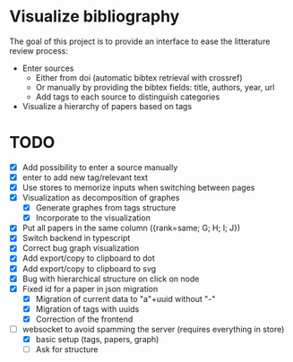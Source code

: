 # Visualize bibliography

The goal of this project is to provide an interface to ease the litterature review process:
- Enter sources
  - Either from doi (automatic bibtex retrieval with crossref)
  - Or manually by providing the bibtex fields: title, authors, year, url
  - Add tags to each source to distinguish categories
- Visualize a hierarchy of papers based on tags

# TODO
- [x] Add possibility to enter a source manually
- [x] enter to add new tag/relevant text
- [x] Use stores to memorize inputs when switching between pages
- [x] Visualization as decomposition of graphes
  - [x] Generate graphes from tags structure
  - [x] Incorporate to the visualization
- [x] Put all papers in the same column ({rank=same; G; H; I; J})
- [x] Switch backend in typescript
- [x] Correct bug graph visualization
- [x] Add export/copy to clipboard to dot
- [x] Add export/copy to clipboard to svg 
- [x] Bug with hierarchical structure on click on node
- [x] Fixed id for a paper in json migration 
  - [x] Migration of current data to "a"+uuid without "-"
  - [x] Migration of tags with uuids
  - [x] Correction of the frontend
- [ ] websocket to avoid spamming the server (requires everything in store)
  - [x] basic setup (tags, papers, graph)
  - [ ] Ask for structure